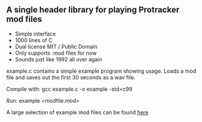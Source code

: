 ## A single header library for playing Protracker mod files

* Simple interface
* 1000 lines of C
* Dual license MIT / Public Domain
* Only supports .mod files for now
* Sounds just like 1992 all over again

example.c contains a simple example program showing usage.
Loads a mod file and saves out the first 30 seconds as a wav file.

Compile with:
 gcc example.c -o example -std=c99

Run:
 example <modfile.mod>


A large selection of example mod files can be found [here](https://modarchive.org/)
